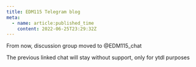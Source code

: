 ```yaml
---
title: EDM115 Telegram blog
meta:
  - name: article:published_time
    content: 2022-06-25T23:29:32Z
---
```


From now, discussion group moved to @EDM115_chat

The previous linked chat will stay without support, only for ytdl purposes
